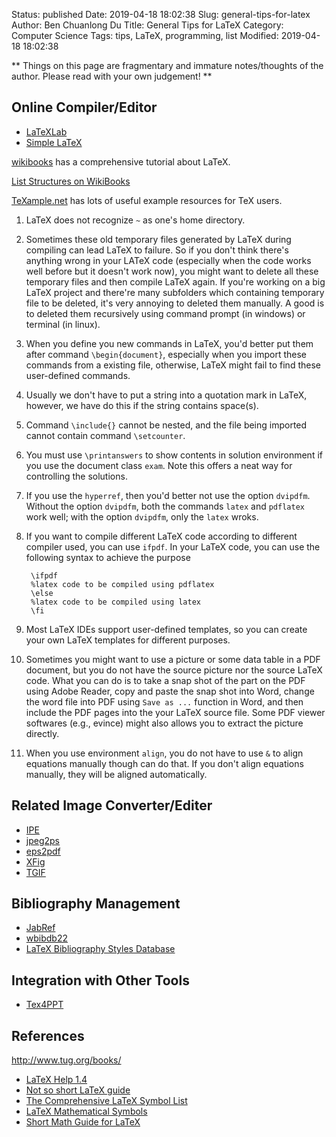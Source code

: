 Status: published
Date: 2019-04-18 18:02:38
Slug: general-tips-for-latex
Author: Ben Chuanlong Du
Title: General Tips for LaTeX
Category: Computer Science
Tags: tips, LaTeX, programming, list
Modified: 2019-04-18 18:02:38

**
Things on this page are fragmentary and immature notes/thoughts of the author.
Please read with your own judgement!
**



## Online Compiler/Editor

- [LaTeXLab](http://docs.latexlab.org/)
- [Simple LaTeX](http://www.simplelatex.com/)

[wikibooks](http://en.wikibooks.org/wiki/Latex) has a comprehensive tutorial about LaTeX. 

[List Structures on WikiBooks](http://en.wikibooks.org/wiki/LaTeX/List_Structures)

[TeXample.net](http://www.texample.net/) has lots of useful example resources for TeX users.

1. LaTeX does not recognize `~` as one's home directory.

2. Sometimes these old temporary files generated by LaTeX during compiling can lead LaTeX to failure. 
    So if you don't think there's anything wrong in your LATeX code 
    (especially when the code works well before but it doesn't work now), 
    you might want to delete all these temporary files and then compile LaTeX again. 
    If you're working on a big LaTeX project and there're many subfolders which containing temporary file to be deleted, 
    it's very annoying to deleted them manually. 
    A good is to deleted them recursively using command prompt (in windows) or terminal (in linux).

3. When you define you new commands in LaTeX, 
    you'd better put them after command `\begin{document}`, 
    especially when you import these commands from a existing file, otherwise, 
    LaTeX might fail to find these user-defined commands.

4. Usually we don't have to put a string into a quotation mark in LaTeX,
    however, we have do this if the string contains space(s).

5. Command `\include{}` cannot be nested, 
    and the file being
    imported cannot contain command `\setcounter`.

6. You must use `\printanswers` to show contents in solution
    environment if you use the document class `exam`. Note this offers a
    neat way for controlling the solutions.

7. If you use the `hyperref`, then you'd better not use the option `dvipdfm`.
    Without the option `dvipdfm`, both the commands `latex` and  `pdflatex`
    work well; with the option `dvipdfm`, only the `latex` wroks.

1. If you want to compile different LaTeX code according to different
    compiler used, you can use `ifpdf`. In your LaTeX code, you can use
    the following syntax to achieve the purpose

        \ifpdf
        %latex code to be compiled using pdflatex
        \else
        %latex code to be compiled using latex
        \fi
            

1. Most LaTeX IDEs support user-defined templates,
    so you can create your own LaTeX templates for different purposes.

2. Sometimes you might want to use a picture or some data table in a PDF document,
    but you do not have the source picture nor the source LaTeX code. What you
    can do is to take a snap shot of the part on the PDF using Adobe Reader,
    copy and paste the snap shot into Word, change the word file into PDF
    using `Save as ...` function in Word, and then include the PDF pages
    into the your LaTeX source file. Some PDF viewer softwares (e.g., evince) might also allows you
    to extract the picture directly. 

3. When you use environment `align`, you do not have to use `&` to align
    equations manually though can do that. If you don't align equations
    manually, they will be aligned automatically.

## Related Image Converter/Editer 

- [IPE](http://tclab.kaist.ac.kr/ipe/)
- [jpeg2ps](http://www.ctan.org/tex-archive/support/jpeg2ps/)
- [eps2pdf](http://www.ctan.org/tex-archive/support/eps2pdf/)
- [XFig](http://www.xfig.org/)
- [TGIF](http://bourbon.usc.edu/tgif/download.html)

## Bibliography Management 

- [JabRef](http://sourceforge.net/projects/jabref/)
- [wbibdb22](http://www.ctan.org/tex-archive/support/bibdb/)
- [LaTeX Bibliography Styles Database](http://jo.irisson.free.fr/bstdatabase/)

## Integration with Other Tools 

- [Tex4PPT](http://users.ecs.soton.ac.uk/srg/softwaretools/presentation/TeX4PPT/)

## References        

http://www.tug.org/books/

- [LaTeX Help 1.4](http://www.emerson.emory.edu/services/latex/latex2e/latex2e_toc.html)
- [Not so short LaTeX guide](http://www.ctan.org/tex-archive/info/lshort/english/lshort.pdf)
- [The Comprehensive LaTeX Symbol List](ftp://tug.ctan.org/pub/tex-archive/info/symbols/comprehensive/symbols-letter.pdf)
- [LaTeX Mathematical Symbols](http://amath.colorado.edu/documentation/LaTeX/Symbols.pdf)
- [Short Math Guide for LaTeX](ftp://ftp.ams.org/pub/tex/doc/amsmath/short-math-guide.pdf)

